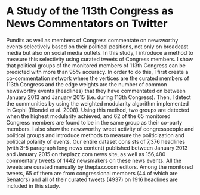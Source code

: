 A Study of the 113th Congress as News Commentators on Twitter
=== 

Pundits as well as members of Congress commentate on newsworthy events selectively based on their political positions, not only on broadcast media but also on social media outlets. In this study, I introduce a method to measure this selectivity using curated tweets of Congress members. I show that political groups of the monitored members of 113th Congress can be predicted with more than 95% accuracy. In order to do this, I first create a co-commentation network where the vertices are the curated members of 113th Congress and the edge weights are the number of common newsworthy events (headlines) that they have commentated on between January 2013 and January 2015 (i.e. during 113th Congress). Then, I detect the communities by using the weighted modularity algorithm implemented in Gephi (Blondel et al. 2008). Using this method, two groups are detected when the highest modularity achieved, and 62 of the 65 monitored Congress members are found to be in the same group as their co-party members. I also show the newsworthy tweet activity of congresspeople and political groups and introduce methods to measure the politicization and political polarity of events. Our entire dataset consists of 7,376 headlines (with 3-5 paragraph long news content) published between January 2013 and January 2015 on theplazz.com news site, as well as 156,480 commentary tweets of 1442 newsmakers on these news events. All the tweets are curated manually by theplazz.com editors. Among the monitored tweets, 65 of them are from congressional members (44 of which are Senators) and all of their curated tweets (4937) on 1916 headlines are included in this study. 